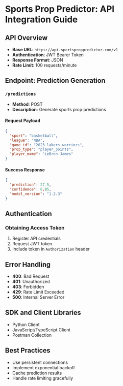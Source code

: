 # Sports Prop Predictor: API Integration Guide

## API Overview
- **Base URL**: `https://api.sportsproppredictor.com/v1`
- **Authentication**: JWT Bearer Token
- **Response Format**: JSON
- **Rate Limit**: 100 requests/minute

## Endpoint: Prediction Generation
### `/predictions`
- **Method**: POST
- **Description**: Generate sports prop predictions

#### Request Payload
```json
{
  "sport": "basketball",
  "league": "NBA",
  "game_id": "2023_lakers_warriors",
  "prop_type": "player_points",
  "player_name": "LeBron James"
}
```

#### Success Response
```json
{
  "prediction": 27.5,
  "confidence": 0.85,
  "model_version": "1.2.3"
}
```

## Authentication
### Obtaining Access Token
1. Register API credentials
2. Request JWT token
3. Include token in `Authorization` header

## Error Handling
- **400**: Bad Request
- **401**: Unauthorized
- **403**: Forbidden
- **429**: Rate Limit Exceeded
- **500**: Internal Server Error

## SDK and Client Libraries
- Python Client
- JavaScript/TypeScript Client
- Postman Collection

## Best Practices
- Use persistent connections
- Implement exponential backoff
- Cache prediction results
- Handle rate limiting gracefully